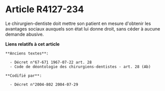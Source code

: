 # Article R4127-234

Le chirurgien-dentiste doit mettre son patient en mesure d'obtenir les avantages sociaux auxquels son état lui donne droit,
sans céder à aucune demande abusive.

**Liens relatifs à cet article**

	**Anciens textes**:

	  - Décret n°67-671 1967-07-22 art. 28
	  - Code de déontologie des chirurgiens-dentistes - art. 28 (Ab)

	**Codifié par**:

	  - Décret n°2004-802 2004-07-29
